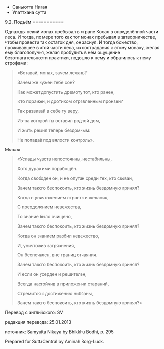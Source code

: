 









* Саньютта Никая
* Упаттхана сутта


9\.2\. Подъём
\=\=\=\=\=\=\=\=\=\=\=



Однажды некий монах пребывал в стране Косал в определённой части леса\. И тогда, по мере того как тот монах пребывал в затворничестве, чтобы провести так остаток дня, он заснул\. И тогда божество, проживавшее в этой части леса, из сострадания к этому монаху, желая ему благополучия, желая пробудить в нём ощущение безотлагательности практики, подошло к нему и обратилось к нему строфами:



> «Вставай, монах, зачем лежать?  
> 
> Зачем же нужен тебе сон?  
> 
> Как может допустить дремоту тот, кто ранен,  
> 
> Кто поражён, и дротиком отравленным пронзён?  
> 
>   
> 
> Так развивай в себе ту веру,  
> 
> Из\-за которой ты оставил родной дом,  
> 
> И жить решил теперь бездомным:  
> 
> Не попадай под вялости контроль»\.


Монах:

> «Услады чувств непостоянны, нестабильны,  
> 
> Хотя дурак ими порабощён\.  
> 
> Когда свободен он, и не опутан среди тех, кто скован,  
> 
> Зачем такого беспокоить, кто жизнь бездомную принял?  
> 
>   
> 
> Когда с уничтожением страсти и желания,  
> 
> С преодолением невежества,  
> 
> То знание было очищено,  
> 
> Зачем такого беспокоить, кто жизнь бездомную принял?  
> 
>   
> 
> Когда он знанием разбил невежество,  
> 
> И, уничтожив загрязнения,  
> 
> Он беспечален, вне границ отчаяния\.  
> 
> Зачем такого беспокоить, кто жизнь бездомную принял?  
> 
>   
> 
> И если он усерден и решителен,  
> 
> Всегда настойчив в приложении стараний,  
> 
> Стремится к достижению ниббаны,  
> 
> Зачем такого беспокоить, кто жизнь бездомную принял?»



Перевод с английского: SV


редакция перевода: 25\.01\.2013


источник: Samyutta Nikaya by Bhikkhu Bodhi, p\. 295


Prepared for SuttaCentral by Aminah Borg\-Luck\.






